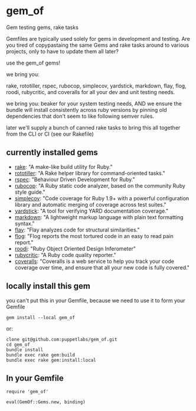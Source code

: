# gem_of
Gem testing gems, rake tasks

Gemfiles are typically used solely for gems in development and testing. Are you tired of copypastaing the same Gems and rake tasks around to various projects, only to have to update them all later?

use the gem_of gems!

we bring you:

rake, rototiller, rspec, rubocop, simplecov, yardstick, markdown, flay, flog, roodi, rubycritic, and coveralls for all your dev and unit testing needs.

we bring you: beaker for your system testing needs, AND we ensure the bundle will install consistently across ruby versions by pinning old dependencies that don't seem to like following semver rules.

later we'll supply a bunch of canned rake tasks to bring this all together from the CLI or CI (see our Rakefile)

## currently installed gems

* [rake](https://github.com/ruby/rake): "A make-like build utility for Ruby."
* [rototiller](https://github.com/puppetlabs/rototiller): "A Rake helper library for command-oriented tasks."
* [rspec](http://rspec.info/): "Behaviour Driven Development for Ruby."
* [rubocop](https://github.com/bbatsov/rubocop): "A Ruby static code analyzer, based on the community Ruby style guide."
* [simplecov](https://github.com/colszowka/simplecov): "Code coverage for Ruby 1.9+ with a powerful configuration library and automatic merging of coverage across test suites."
* [yardstick](https://github.com/dkubb/yardstick): "A tool for verifying YARD documentation coverage."
* [markdown](https://en.wikipedia.org/wiki/Markdown): "A lightweight markup language with plain text formatting syntax."
* [flay](https://github.com/seattlerb/flay): "Flay analyzes code for structural similarities."
* [flog](https://github.com/seattlerb/flog): "Flog reports the most tortured code in an easy to read pain report."
* [roodi](https://github.com/roodi/roodi): "Ruby Object Oriented Design Inferometer"
* [rubycritic](https://github.com/whitesmith/rubycritic): "A Ruby code quality reporter."
* [coveralls](https://docs.coveralls.io/): "Coveralls is a web service to help you track your code coverage over time, and ensure that all your new code is fully covered."

## locally install this gem
you can't put this in your Gemfile, because we need to use it to form your Gemfile
```
gem install --local gem_of
```
or:
```
clone git@github.com:puppetlabs/gem_of.git
cd gem_of
bundle install
bundle exec rake gem:build
bundle exec rake gem:install:local
```

## In your Gemfile
```
require 'gem_of'

eval(GemOf::Gems.new, binding)
```
